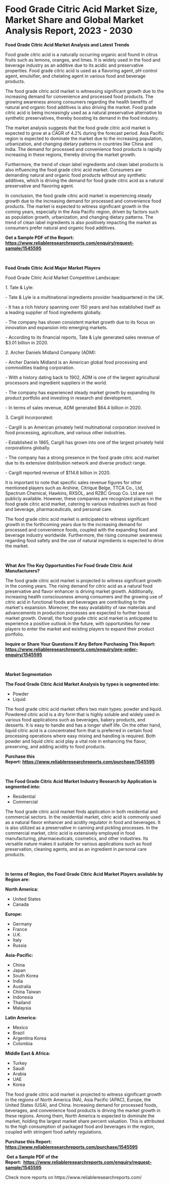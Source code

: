 <p><h1>Food Grade Citric Acid Market Size, Market Share and Global Market Analysis Report, 2023 - 2030</h1></p><p><strong>Food Grade Citric Acid Market Analysis and Latest Trends</strong></p>
<p><p>Food grade citric acid is a naturally occurring organic acid found in citrus fruits such as lemons, oranges, and limes. It is widely used in the food and beverage industry as an additive due to its acidic and preservative properties. Food grade citric acid is used as a flavoring agent, pH control agent, emulsifier, and chelating agent in various food and beverage products.</p><p>The food grade citric acid market is witnessing significant growth due to the increasing demand for convenience and processed food products. The growing awareness among consumers regarding the health benefits of natural and organic food additives is also driving the market. Food grade citric acid is being increasingly used as a natural preservative alternative to synthetic preservatives, thereby boosting its demand in the food industry.</p><p>The market analysis suggests that the food grade citric acid market is expected to grow at a CAGR of 4.2% during the forecast period. Asia Pacific region is expected to dominate the market due to the increasing population, urbanization, and changing dietary patterns in countries like China and India. The demand for processed and convenience food products is rapidly increasing in these regions, thereby driving the market growth.</p><p>Furthermore, the trend of clean label ingredients and clean label products is also influencing the food grade citric acid market. Consumers are demanding natural and organic food products without any synthetic additives, which is driving the demand for food grade citric acid as a natural preservative and flavoring agent.</p><p>In conclusion, the food grade citric acid market is experiencing steady growth due to the increasing demand for processed and convenience food products. The market is expected to witness significant growth in the coming years, especially in the Asia Pacific region, driven by factors such as population growth, urbanization, and changing dietary patterns. The trend of clean label ingredients is also positively impacting the market as consumers prefer natural and organic food additives.</p></p>
<p><strong>Get a Sample PDF of the Report:&nbsp; <a href="https://www.reliableresearchreports.com/enquiry/request-sample/1545595">https://www.reliableresearchreports.com/enquiry/request-sample/1545595</a></strong></p>
<p>&nbsp;</p>
<p><strong>Food Grade Citric Acid Major Market Players</strong></p>
<p><p>Food Grade Citric Acid Market Competitive Landscape:</p><p>1. Tate & Lyle:</p><p>   - Tate & Lyle is a multinational ingredients provider headquartered in the UK.</p><p>   - It has a rich history spanning over 150 years and has established itself as a leading supplier of food ingredients globally.</p><p>   - The company has shown consistent market growth due to its focus on innovation and expansion into emerging markets.</p><p>   - According to its financial reports, Tate & Lyle generated sales revenue of $3.01 billion in 2020.</p><p>2. Archer Daniels Midland Company (ADM):</p><p>   - Archer Daniels Midland is an American global food processing and commodities trading corporation.</p><p>   - With a history dating back to 1902, ADM is one of the largest agricultural processors and ingredient suppliers in the world.</p><p>   - The company has experienced steady market growth by expanding its product portfolio and investing in research and development.</p><p>   - In terms of sales revenue, ADM generated $64.4 billion in 2020.</p><p>3. Cargill Incorporated:</p><p>   - Cargill is an American privately held multinational corporation involved in food processing, agriculture, and various other industries.</p><p>   - Established in 1865, Cargill has grown into one of the largest privately held corporations globally.</p><p>   - The company has a strong presence in the food grade citric acid market due to its extensive distribution network and diverse product range.</p><p>   - Cargill reported revenue of $114.6 billion in 2020.</p><p>It is important to note that specific sales revenue figures for other mentioned players such as Arshine, Citrique Belge, TTCA Co., Ltd, Spectrum Chemical, Hawkins, RXSOL, and RZBC Group Co. Ltd are not publicly available. However, these companies are recognized players in the food grade citric acid market, catering to various industries such as food and beverage, pharmaceuticals, and personal care.</p><p>The food grade citric acid market is anticipated to witness significant growth in the forthcoming years due to the increasing demand for processed and convenience foods, coupled with the expanding food and beverage industry worldwide. Furthermore, the rising consumer awareness regarding food safety and the use of natural ingredients is expected to drive the market.</p></p>
<p>&nbsp;</p>
<p><strong>What Are The Key Opportunities For Food Grade Citric Acid Manufacturers?</strong></p>
<p><p>The food grade citric acid market is projected to witness significant growth in the coming years. The rising demand for citric acid as a natural food preservative and flavor enhancer is driving market growth. Additionally, increasing health consciousness among consumers and the growing use of citric acid in functional foods and beverages are contributing to the market's expansion. Moreover, the easy availability of raw materials and advancements in production processes are expected to further boost market growth. Overall, the food grade citric acid market is anticipated to experience a positive outlook in the future, with opportunities for new players to enter the market and existing players to expand their product portfolio.</p></p>
<p><strong>Inquire or Share Your Questions If Any Before Purchasing This Report: <a href="https://www.reliableresearchreports.com/enquiry/pre-order-enquiry/1545595">https://www.reliableresearchreports.com/enquiry/pre-order-enquiry/1545595</a></strong></p>
<p>&nbsp;</p>
<p><strong>Market Segmentation</strong></p>
<p><strong>The Food Grade Citric Acid Market Analysis by types is segmented into:</strong></p>
<p><ul><li>Powder</li><li>Liquid</li></ul></p>
<p><p>The food grade citric acid market offers two main types: powder and liquid. Powdered citric acid is a dry form that is highly soluble and widely used in various food applications such as beverages, bakery products, and desserts. It is easy to handle and has a longer shelf life. On the other hand, liquid citric acid is a concentrated form that is preferred in certain food processing operations where easy mixing and handling is required. Both powder and liquid citric acid play a vital role in enhancing the flavor, preserving, and adding acidity to food products.</p></p>
<p><strong>Purchase this Report:&nbsp;<a href="https://www.reliableresearchreports.com/purchase/1545595">https://www.reliableresearchreports.com/purchase/1545595</a></strong></p>
<p>&nbsp;</p>
<p><strong>The Food Grade Citric Acid Market Industry Research by Application is segmented into:</strong></p>
<p><ul><li>Residential</li><li>Commercial</li></ul></p>
<p><p>The food grade citric acid market finds application in both residential and commercial sectors. In the residential market, citric acid is commonly used as a natural flavor enhancer and acidity regulator in food and beverages. It is also utilized as a preservative in canning and pickling processes. In the commercial market, citric acid is extensively employed in food manufacturing, pharmaceuticals, cosmetics, and other industries. Its versatile nature makes it suitable for various applications such as food preservation, cleaning agents, and as an ingredient in personal care products.</p></p>
<p>&nbsp;</p>
<p><strong>In terms of Region, the Food Grade Citric Acid Market Players available by Region are:</strong></p>
<p>
    <p> <strong> North America: </strong>
        <ul>
            <li>United States</li>
            <li>Canada</li>
        </ul>
        </p> 
    <p> <strong> Europe: </strong>
        <ul>
            <li>Germany</li>
            <li>France</li>
            <li>U.K.</li>
            <li>Italy</li>
            <li>Russia</li>
        </ul>
        </p> 
    <p> <strong> Asia-Pacific: </strong>
        <ul>
            <li>China</li>
            <li>Japan</li>
            <li>South Korea</li>
            <li>India</li>
            <li>Australia</li>
            <li>China Taiwan</li>
            <li>Indonesia</li>
            <li>Thailand</li>
            <li>Malaysia</li>
        </ul>
        </p> 
    <p> <strong> Latin America: </strong>
        <ul>
            <li>Mexico</li>
            <li>Brazil</li>
            <li>Argentina Korea</li>
            <li>Colombia</li>
        </ul>
        </p> 
    <p> <strong> Middle East & Africa: </strong>
        <ul>
            <li>Turkey</li>
            <li>Saudi</li>
            <li>Arabia</li>
            <li>UAE</li>
            <li>Korea</li>
        </ul>
    </p>
    </p>
<p><p>The food grade citric acid market is projected to witness significant growth in the regions of North America (NA), Asia Pacific (APAC), Europe, the United States (USA), and China. Increasing demand for processed foods, beverages, and convenience food products is driving the market growth in these regions. Among them, North America is expected to dominate the market, holding the largest market share percent valuation. This is attributed to the high consumption of packaged food and beverages in the region, coupled with stringent food safety regulations.</p></p>
<p><strong>Purchase this Report: <a href="https://www.reliableresearchreports.com/purchase/1545595">https://www.reliableresearchreports.com/purchase/1545595</a></strong></p>
<p>&nbsp;<strong>Get a Sample PDF of the Report:&nbsp;&nbsp;<a href="https://www.reliableresearchreports.com/enquiry/request-sample/1545595">https://www.reliableresearchreports.com/enquiry/request-sample/1545595</a></strong></p>
<p><strong></strong></p>
<p>Check more reports on https://www.reliableresearchreports.com/</p>